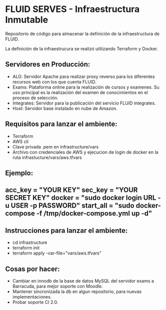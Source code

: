 FLUID SERVES - Infraestructura Inmutable
============

Repositorio de código para almacenar la definición de la infraestructura de FLUID.

La definición de la infraestrucura se realizó utilizando Terraform y Docker.

Servidores en Producción:
------------

  * ALG: Servidor Apache para realizar proxy reverso para los diferentes recursos web con los que cuenta FLUID.
  * Exams: Plataforma online para la realización de cursos y examenes. Su uso principal es la realización del examen de conocimientos en el proceso de selección.
  * Integrates: Servidor para la publicación del servicio FLUID integrates.
  * Host: Servidor base instalado en nube de Amazon.

Requisitos para lanzar el ambiente:
------------

  * Terraform
  * AWS cli
  * Clave privada .pem en infrastructure/vars
  * Archivo con credenciales de AWS y ejecucion de login de docker en la ruta infrastucture/vars/aws.tfvars

  Ejemplo:
  ----
  acc_key = "YOUR KEY"
  sec_key = "YOUR SECRET KEY"
  docker = "sudo docker login URL -u USER -p PASSWORD"
  start_all = "sudo docker-compose -f /tmp/docker-compose.yml up -d"
  ----

Instrucciones para lanzar el ambiente:
------------
  * cd infrastructure
  * terraform init
  * terraform apply -var-file="vars/aws.tfvars"

Cosas por hacer:
------------

  * Cambiar en innodb de la base de datos MySQL del servidor exams a Barracuda, para mejor soporte con Moodle.
  * Mantener sincronizada la db en algun repositorio, para nuevas implementaciones.
  * Probar soporte CI 2.0.
